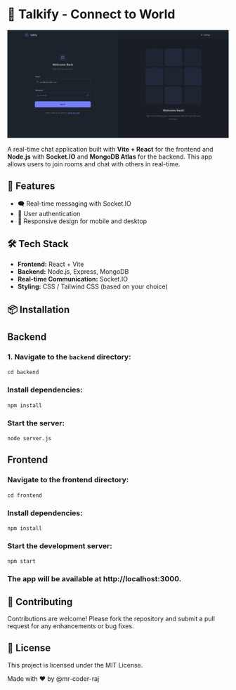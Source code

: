 # 💬 Talkify - Connect to World
![App Screenshot](./talkify.png)


A real-time chat application built with **Vite + React** for the frontend and **Node.js** with **Socket.IO** and **MongoDB Atlas** for the backend. This app allows users to join rooms and chat with others in real-time.

## 🌟 Features

- 🗨️ Real-time messaging with Socket.IO  
- 🔐 User authentication  
- 📱 Responsive design for mobile and desktop  

## 🛠 Tech Stack

- **Frontend:** React + Vite  
- **Backend:** Node.js, Express, MongoDB  
- **Real-time Communication:** Socket.IO  
- **Styling:** CSS / Tailwind CSS (based on your choice)  

## 📦 Installation

## Backend

### 1. Navigate to the `backend` directory:

```
cd backend
```
### Install dependencies:
```
npm install
```
### Start the server:
```
node server.js
```
## Frontend
### Navigate to the frontend directory:

```
cd frontend
```
### Install dependencies:
```
npm install
```
### Start the development server:
```
npm start
```
### The app will be available at http://localhost:3000.

## 🤝 Contributing
Contributions are welcome! Please fork the repository and submit a pull request for any enhancements or bug fixes.

## 📄 License
This project is licensed under the MIT License.

Made with ❤️ by @mr-coder-raj
